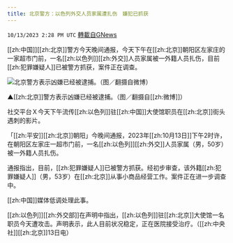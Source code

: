```yaml
---
title: 北京警方：以色列外交人员家属遭扎伤　嫌犯已抓获
---
```

`10/13/2023 2:28 PM UTC` [轉載自GNews](https://gnews.org/articles/1829465)

[[zh:中国]][[zh:北京]]警方今天晚间通报，今天下午在[[zh:北京]]朝阳区左家庄的一家超市门前，一名[[zh:以色列]][[zh:外交]]人员家属被一外籍人员扎伤，目前[[zh:犯罪嫌疑人]]已被警方抓获，案件正在调查。

![北京警方表示凶嫌已经被逮捕。（图／翻摄自微博）](https://attach.setn.com/newsimages/2023/10/13/4363109-PH.jpg "北京警方表示凶嫌已经被逮捕。（图／翻摄自微博）")

▲[[zh:北京]]警方表示凶嫌已经被逮捕。（图／翻摄自[[zh:微博]]）

社交平台Ｘ今天下午流传[[zh:以色列]]驻[[zh:中国]]大使馆职员在[[zh:北京]]街头遇刺的影片。

「[[zh:平安]][[zh:北京]]朝阳」今晚间通报，2023年[[zh:10月13日]]下午2时许，在朝阳区左家庄一超市门前，一名[[zh:以色列]][[zh:外交]]人员家属（男，50岁）被一外籍人员扎伤。

通报指出，目前，[[zh:犯罪嫌疑人]]已被警方抓获。经初步审查，该外籍[[zh:犯罪嫌疑人]]（男，53岁）在[[zh:北京]]从事小商品经营工作。案件正在进一步调查中。

[[zh:中国]]媒体低调处理此事。

[[zh:以色列]][[zh:外交部]]在声明中指出，[[zh:以色列]]驻[[zh:北京]]大使馆一名职员今天遭攻击。声明表示，此人目前状况稳定，正在医院接受治疗。（[[zh:中央社]][[zh:北京]]13日电）
